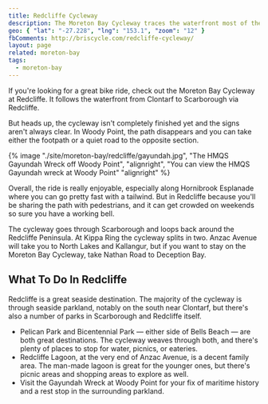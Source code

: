 ```yaml
---
title: Redcliffe Cycleway
description: The Moreton Bay Cycleway traces the waterfront most of the way from Clontarf to Scarborough via Redcliffe. That said, the cycleway isn't completed and bad signage in some cases makes it easy to get lost.
geo: { "lat": "-27.228", "lng": "153.1", "zoom": "12" }
fbComments: http://briscycle.com/redcliffe-cycleway/
layout: page
related: moreton-bay
tags:
  - moreton-bay
---
```


If you're looking for a great bike ride, check out the Moreton Bay Cycleway at Redcliffe. It follows the waterfront from Clontarf to Scarborough via Redcliffe.

But heads up, the cycleway isn't completely finished yet and the signs aren't always clear. In Woody Point, the path disappears and you can take either the footpath or a quiet road to the opposite section.

{% image "./site/moreton-bay/redcliffe/gayundah.jpg", "The HMQS Gayundah Wreck off Woody Point", "alignright", "You can view the HMQS Gayundah wreck at Woody Point" "alignright" %}

Overall, the ride is really enjoyable, especially along Hornibrook Esplanade where you can go pretty fast with a tailwind. But in Redcliffe because you'll be sharing the path with pedestrians, and it can get crowded on weekends so sure you have a working bell.

The cycleway goes through Scarborough and loops back around the Redcliffe Peninsula. At Kippa Ring the cycleway splits in two. Anzac Avenue will take you to North Lakes and Kallangur, but if you want to stay on the Moreton Bay Cycleway, take Nathan Road to Deception Bay.

## What To Do In Redcliffe

Redcliffe is a great seaside destination. The majority of the cycleway is through seaside parkland, notably on the south near Clontarf, but there's also a number of parks in Scarborough and Redcliffe itself.

- Pelican Park and Bicentennial Park — either side of Bells Beach — are both great destinations. The cycleway weaves through both, and there's plenty of places to stop for water, picnics, or eateries.
- Redcliffe Lagoon, at the very end of Anzac Avenue, is a decent family area. The man-made lagoon is great for the younger ones, but there's picnic areas and shopping areas to explore as well.
- Visit the Gayundah Wreck at Woody Point for your fix of maritime history and a rest stop in the surrounding parkland.
